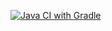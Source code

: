 [![Java CI with Gradle](https://github.com/ivangorbunov1996/Cashback/actions/workflows/gradle.yml/badge.svg?branch=main)](https://github.com/ivangorbunov1996/Cashback/actions/workflows/gradle.yml)
